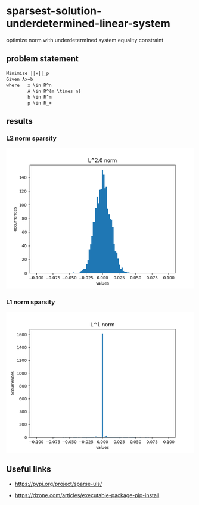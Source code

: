 # sparsest-solution-underdetermined-linear-system
optimize norm with underdetermined system equality constraint

## problem statement

```
Minimize ||x||_p
Given Ax=b
where   x \in R^n
        A \in R^{m \times n}
        b \in R^m
        p \in R_+
```

## results

### L2 norm sparsity

![norm2](https://raw.githubusercontent.com/khanhhhh/sparse-uls/main/assets/norm2.png)

### L1 norm sparsity

![norm1](https://raw.githubusercontent.com/khanhhhh/sparse-uls/main/assets/norm1.png)


## Useful links

- https://pypi.org/project/sparse-uls/

- https://dzone.com/articles/executable-package-pip-install
